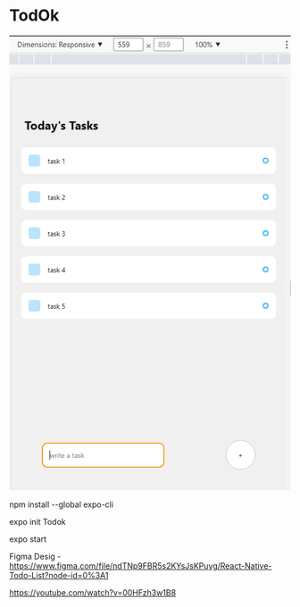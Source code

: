 # TodOk

[<img src="./assets/home.png" alt="App Image">](https://linkedin.com/in/paulmspessoa/)

npm install --global expo-cli

expo init Todok

expo start



Figma Desig - https://www.figma.com/file/ndTNp9FBR5s2KYsJsKPuyg/React-Native-Todo-List?node-id=0%3A1

https://youtube.com/watch?v=00HFzh3w1B8
